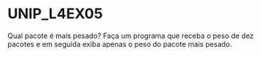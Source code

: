 # UNIP_L4EX05
 Qual pacote é mais pesado? Faça um programa que receba o peso de dez pacotes e em seguida exiba apenas o peso do pacote mais pesado.
